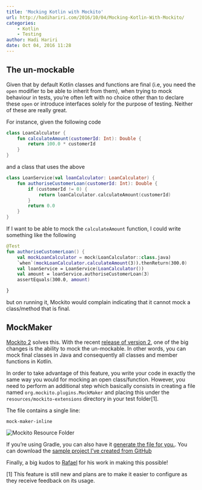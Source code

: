 ```yaml
---
title: 'Mocking Kotlin with Mockito'
url: http://hadihariri.com/2016/10/04/Mocking-Kotlin-With-Mockito/
categories:
    - Kotlin
    - Testing
author: Hadi Hariri
date: Oct 04, 2016 11:28
---
```

## The un-mockable

Given that by default Kotlin classes and functions are final (i.e, you need the `open` modifier to be able to inherit from them), when trying to mock behaviour in tests, you’re often left with no choice other than to declare these `open` or introduce interfaces solely for the purpose of testing. Neither of these are really great.

For instance, given the following code

```kotlin
class LoanCalculator {
    fun calculateAmount(customerId: Int): Double {
        return 100.0 * customerId
    }
}

```

and a class that uses the above

```kotlin
class LoanService(val loanCalculator: LoanCalculator) {
    fun authoriseCustomerLoan(customerId: Int): Double {
        if (customerId != 0) {
            return loanCalculator.calculateAmount(customerId)
        }
        return 0.0
    }
}

```

If I want to be able to mock the `calculateAmount` function, I could write something like the following

```kotlin
@Test
fun authoriseCustomerLoan() {
    val mockLoanCalculator = mock(LoanCalculator::class.java)
    `when`(mockLoanCalculator.calculateAmount(3)).thenReturn(300.0)
    val loanService = LoanService(LoanCalculator())
    val amount = loanService.authoriseCustomerLoan(3)
    assertEquals(300.0, amount)

}
```

but on running it, Mockito would complain indicating that it cannot mock a class/method that is final.

## MockMaker

[Mockito 2](http://mockito.org/) solves this. With the recent [release of version 2](https://github.com/mockito/mockito/wiki/What's-new-in-Mockito-2), one of the big changes is the ability to mock the un-mockable. In other words, you can mock final classes in Java and consequently all classes and member functions in Kotlin.

In order to take advantage of this feature, you write your code in exactly the same way you would for mocking an open class/function. However, you need to perform an additional step which basically consists in creating a file named `org.mockito.plugins.MockMaker` and placing this under the `resources/mockito-extensions` directory in your test folder[1].

The file contains a single line:

```
mock-maker-inline
```

![Mockito Resource Folder](http://hadihariri.com/images/mockito-1.png)  

If you’re using Gradle, you can also have it [generate the file for you.](https://github.com/hhariri/mockito-sample/blob/master/build.gradle#L16). You can download the [sample project I’ve created from GitHub](https://github.com/hhariri/mockito-sample/)

Finally, a big kudos to [Rafael](https://twitter.com/rafaelcodes) for his work in making this possible!

[1] This feature is still new and plans are to make it easier to configure as they receive feedback on its usage.
